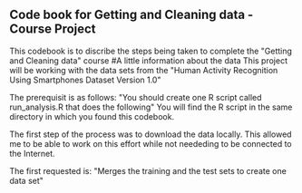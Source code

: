 ## Code book for Getting and Cleaning data - Course Project
This codebook is to discribe the steps being taken to complete the "Getting and Cleaning data" course
#A little information about the data
This project will be working with the data sets from the "Human Activity Recognition Using Smartphones Dataset
Version 1.0"

The prerequisit is as follows:
"You should create one R script called run_analysis.R that does the following"
You will find the R script in the same directory in which you found this codebook.

The first step of the process was to download the data locally.  This allowed me to be able to work on this effort while not neededing to be connected to the Internet.

The first requested is:
"Merges the training and the test sets to create one data set"

